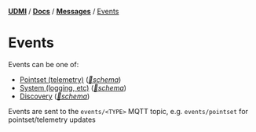 [**UDMI**](../../) / [**Docs**](../) / [**Messages**](./) / [Events](#)

# Events

Events can be one of:
- [Pointset (telemetry)](pointset.md#telemetry) ([_🧬schema_](../../gencode/docs/events_pointset.html))
- [System (logging, etc)](system.md#event) ([_🧬schema_](../../gencode/docs/events_system.html))
- [Discovery](../specs/discovery.md) ([_🧬schema_](../../gencode/docs/events_discovery.html))

Events are sent to the `events/<TYPE>` MQTT topic, e.g. `events/pointset` for pointset/telemetry updates
